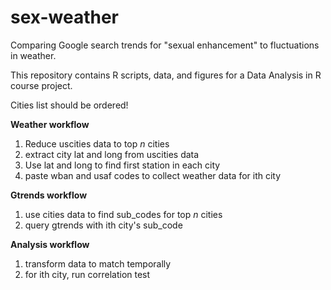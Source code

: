 # sex-weather
Comparing Google search trends for "sexual enhancement" to fluctuations in weather.

This repository contains R scripts, data, and figures for a Data Analysis in R course project.


Cities list should be ordered!

**Weather workflow**
1. Reduce uscities data to top *n* cities 
2. extract city lat and long from uscities data
3. Use lat and long to find first station in each city
4. paste wban and usaf codes to collect weather data for ith city


**Gtrends workflow**
1. use cities data to find sub_codes for top *n* cities
2. query gtrends with ith city's sub_code


**Analysis workflow**
1. transform data to match temporally
2. for ith city, run correlation test
